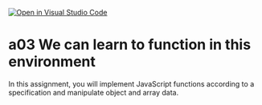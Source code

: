 [![Open in Visual Studio Code](https://classroom.github.com/assets/open-in-vscode-f059dc9a6f8d3a56e377f745f24479a46679e63a5d9fe6f495e02850cd0d8118.svg)](https://classroom.github.com/online_ide?assignment_repo_id=5920498&assignment_repo_type=AssignmentRepo)
# a03 We can learn to function in this environment
In this assignment, you will implement JavaScript functions according to a specification and manipulate object and array data.
